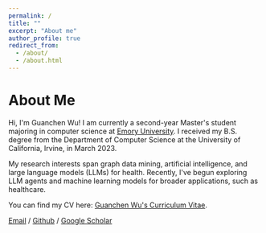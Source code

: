 ```yaml
---
permalink: /
title: ""
excerpt: "About me"
author_profile: true
redirect_from: 
  - /about/
  - /about.html
---
```

# **About Me**
Hi, I'm Guanchen Wu! I am currently a second-year Master's student majoring in computer science at [Emory University](https://www.emory.edu/home/index.html). I received my B.S. degree from the Department of Computer Science at the University of California, Irvine, in March 2023.

My research interests span graph data mining, artificial intelligence, and large language models (LLMs) for health. Recently, I've begun exploring LLM agents and machine learning models for broader applications, such as healthcare.

You can find my CV here: [Guanchen Wu's Curriculum Vitae](../assets/Curriculum_Vitae.pdf).

[Email](mailtp:guanchen.wu@emory.edu) / [Github]() / [Google Scholar]()
